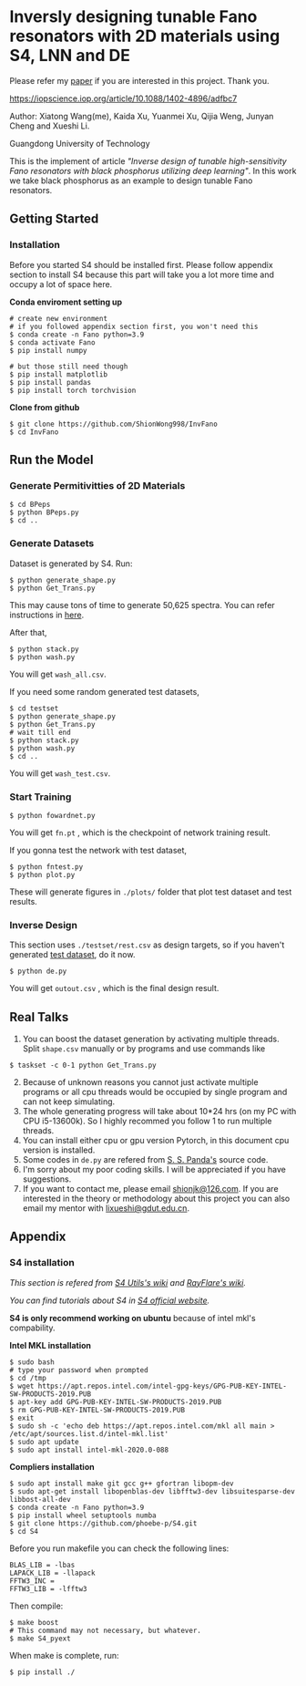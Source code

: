  # Inversly designing tunable Fano resonators with 2D materials using S4, LNN and DE

Please refer my [paper](https://iopscience.iop.org/article/10.1088/1402-4896/adfbc7) if you are interested in this project. Thank you.

https://iopscience.iop.org/article/10.1088/1402-4896/adfbc7

Author: Xiatong Wang(me), Kaida Xu, Yuanmei Xu, Qijia Weng, Junyan Cheng and Xueshi Li.

Guangdong University of Technology

This is the implement of article *"Inverse design of tunable high-sensitivity Fano resonators with black phosphorus utilizing deep learning"*. In this work we take black phosphorus as an example to design tunable Fano resonators. 


## Getting Started
### Installation

Before you started S4 should be installed first. Please follow appendix section to install S4 because this part will take you a lot more time and occupy a lot of space here. 

**Conda enviroment setting up**

```shell
# create new environment
# if you followed appendix section first, you won't need this
$ conda create -n Fano python=3.9
$ conda activate Fano
$ pip install numpy

# but those still need though
$ pip install matplotlib
$ pip install pandas
$ pip install torch torchvision
```

**Clone from github**
```shell
$ git clone https://github.com/ShionWong998/InvFano
$ cd InvFano
```
## Run the Model
### Generate Permitivitties of 2D Materials
```shell
$ cd BPeps
$ python BPeps.py
$ cd ..
```
### Generate Datasets
Dataset is generated by S4. Run:
```shell
$ python generate_shape.py
$ python Get_Trans.py
```
This may cause tons of time to generate 50,625 spectra. You can refer instructions in [here](#jump1).

After that,
```shell
$ python stack.py
$ python wash.py
```
You will get `wash_all.csv`.

<span id="jump2"></span>If you need some random generated test datasets,
```shell
$ cd testset
$ python generate_shape.py
$ python Get_Trans.py
# wait till end
$ python stack.py
$ python wash.py
$ cd ..
```
You will get `wash_test.csv`.

### Start Training
```shell
$ python fowardnet.py
```
You will get `fn.pt` , which is the checkpoint of network training result.

If you gonna test the network with test dataset,
```shell
$ python fntest.py
$ python plot.py
```
These will generate figures in `./plots/` folder that plot test dataset and test results.

### Inverse Design
This section uses `./testset/rest.csv` as design targets, so if you haven't generated [test dataset](#jump2), do it now.
```shell
$ python de.py
```
You will get `outout.csv` , which is the final design result.
## Real Talks
1. <span id="jump1"></span> You can boost the dataset generation by activating multiple threads. Split `shape.csv` manually or by programs and use commands like
```shell
$ taskset -c 0-1 python Get_Trans.py
```
2. Because of unknown reasons you cannot just activate multiple programs or all cpu threads would be occupied by single program and can not keep simulating.
3. The whole generating progress will take about 10*24 hrs (on my PC with CPU i5-13600k). So I highly recommed you follow 1 to run multiple threads.
4. You can install either cpu or gpu version Pytorch, in this document cpu version is installed.
5. Some codes in `de.py` are refered from [S. S. Panda's](https://opg.optica.org/ol/fulltext.cfm?uri=ol-47-10-2586&id=472839) source code.
6. I'm sorry about my poor coding skills. I will be appreciated if you have suggestions.
7. If you want to contact me, please email shionjk@126.com. If you are interested in the theory or methodology about this project you can also email my mentor with lixueshi@gdut.edu.cn.

## Appendix
### S4 installation
*This section is refered from [S4 Utils's wiki](https://s4utils.readthedocs.io/en/latest/DownloadInstall.html) and [RayFlare's wiki](https://rayflare.readthedocs.io/en/latest/Installation/installation.html#setting-up-to-install-s4-on-ubuntu).*

*You can find tutorials about S4 in [S4 official website](https://web.stanford.edu/group/fan/S4/index.html).*

**S4 is only recommend working on ubuntu** because of intel mkl's compability.

**Intel MKL installation**
```shell
$ sudo bash
# type your password when prompted
$ cd /tmp
$ wget https://apt.repos.intel.com/intel-gpg-keys/GPG-PUB-KEY-INTEL-SW-PRODUCTS-2019.PUB
$ apt-key add GPG-PUB-KEY-INTEL-SW-PRODUCTS-2019.PUB
$ rm GPG-PUB-KEY-INTEL-SW-PRODUCTS-2019.PUB
$ exit
$ sudo sh -c 'echo deb https://apt.repos.intel.com/mkl all main > /etc/apt/sources.list.d/intel-mkl.list'
$ sudo apt update
$ sudo apt install intel-mkl-2020.0-088
```
**Compliers installation**
```shell
$ sudo apt install make git gcc g++ gfortran libopm-dev
$ sudo apt-get install libopenblas-dev libfftw3-dev libsuitesparse-dev libbost-all-dev
$ conda create -n Fano python=3.9
$ pip install wheel setuptools numba
$ git clone https://github.com/phoebe-p/S4.git
$ cd S4
```
Before you run makefile you can check the following lines:
```shell
BLAS_LIB = -lbas
LAPACK_LIB = -llapack
FFTW3_INC = 
FFTW3_LIB = -lfftw3
```
Then compile:
```shell
$ make boost
# This command may not necessary, but whatever.
$ make S4_pyext
```
When make is complete, run:
```shell
$ pip install ./

```


